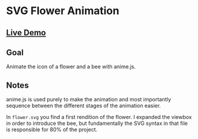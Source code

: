 # SVG Flower Animation

## [Live Demo](https://codepen.io/borntofrappe/full/qBdzaZG)

## Goal

Animate the icon of a flower and a bee with anime.js.

## Notes

anime.js is used purely to make the animation and most importantly sequence between the different stages of the animation easier.

In `flower.svg` you find a first rendition of the flower. I expanded the viewbox in order to introduce the bee, but fundamentally the SVG syntax in that file is responsible for 80% of the project.
